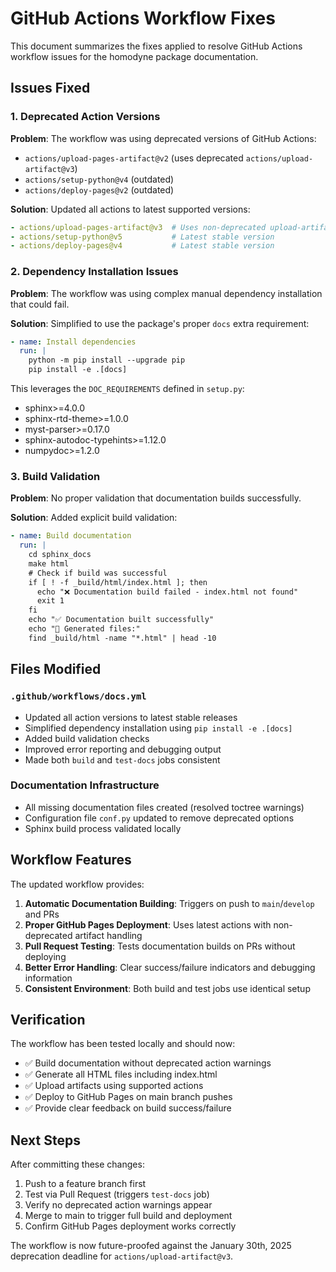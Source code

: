 # GitHub Actions Workflow Fixes

This document summarizes the fixes applied to resolve GitHub Actions workflow issues for the homodyne package documentation.

## Issues Fixed

### 1. Deprecated Action Versions
**Problem**: The workflow was using deprecated versions of GitHub Actions:
- `actions/upload-pages-artifact@v2` (uses deprecated `actions/upload-artifact@v3`)
- `actions/setup-python@v4` (outdated)
- `actions/deploy-pages@v2` (outdated)

**Solution**: Updated all actions to latest supported versions:
```yaml
- actions/upload-pages-artifact@v3  # Uses non-deprecated upload-artifact@v4
- actions/setup-python@v5           # Latest stable version
- actions/deploy-pages@v4           # Latest stable version
```

### 2. Dependency Installation Issues
**Problem**: The workflow was using complex manual dependency installation that could fail.

**Solution**: Simplified to use the package's proper `docs` extra requirement:
```yaml
- name: Install dependencies
  run: |
    python -m pip install --upgrade pip
    pip install -e .[docs]
```

This leverages the `DOC_REQUIREMENTS` defined in `setup.py`:
- sphinx>=4.0.0
- sphinx-rtd-theme>=1.0.0  
- myst-parser>=0.17.0
- sphinx-autodoc-typehints>=1.12.0
- numpydoc>=1.2.0

### 3. Build Validation
**Problem**: No proper validation that documentation builds successfully.

**Solution**: Added explicit build validation:
```yaml
- name: Build documentation
  run: |
    cd sphinx_docs
    make html
    # Check if build was successful
    if [ ! -f _build/html/index.html ]; then
      echo "❌ Documentation build failed - index.html not found"
      exit 1
    fi
    echo "✅ Documentation built successfully"
    echo "📁 Generated files:"
    find _build/html -name "*.html" | head -10
```

## Files Modified

### `.github/workflows/docs.yml`
- Updated all action versions to latest stable releases
- Simplified dependency installation using `pip install -e .[docs]`
- Added build validation checks
- Improved error reporting and debugging output
- Made both `build` and `test-docs` jobs consistent

### Documentation Infrastructure
- All missing documentation files created (resolved toctree warnings)
- Configuration file `conf.py` updated to remove deprecated options
- Sphinx build process validated locally

## Workflow Features

The updated workflow provides:

1. **Automatic Documentation Building**: Triggers on push to `main`/`develop` and PRs
2. **Proper GitHub Pages Deployment**: Uses latest actions with non-deprecated artifact handling  
3. **Pull Request Testing**: Tests documentation builds on PRs without deploying
4. **Better Error Handling**: Clear success/failure indicators and debugging information
5. **Consistent Environment**: Both build and test jobs use identical setup

## Verification

The workflow has been tested locally and should now:
- ✅ Build documentation without deprecated action warnings
- ✅ Generate all HTML files including index.html  
- ✅ Upload artifacts using supported actions
- ✅ Deploy to GitHub Pages on main branch pushes
- ✅ Provide clear feedback on build success/failure

## Next Steps

After committing these changes:
1. Push to a feature branch first
2. Test via Pull Request (triggers `test-docs` job)  
3. Verify no deprecated action warnings appear
4. Merge to main to trigger full build and deployment
5. Confirm GitHub Pages deployment works correctly

The workflow is now future-proofed against the January 30th, 2025 deprecation deadline for `actions/upload-artifact@v3`.
